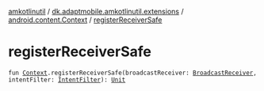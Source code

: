 [amkotlinutil](../../index.md) / [dk.adaptmobile.amkotlinutil.extensions](../index.md) / [android.content.Context](index.md) / [registerReceiverSafe](register-receiver-safe.md)

# registerReceiverSafe

`fun `[`Context`](https://developer.android.com/reference/android/content/Context.html)`.registerReceiverSafe(broadcastReceiver: `[`BroadcastReceiver`](https://developer.android.com/reference/android/content/BroadcastReceiver.html)`, intentFilter: `[`IntentFilter`](https://developer.android.com/reference/android/content/IntentFilter.html)`): `[`Unit`](https://kotlinlang.org/api/latest/jvm/stdlib/kotlin/-unit/index.html)